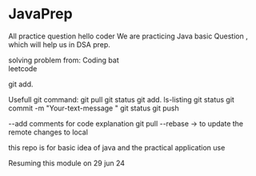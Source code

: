 # JavaPrep
All practice question 
hello coder
We are practicing Java basic Question , which will help us in DSA prep.

solving problem from:
Coding bat  
leetcode

git add.

Usefull git command:
git pull
git status 
git add.
ls-listing 
git status
git commit -m "Your-text-message "
git status
git push



--add comments for code explanation
git pull --rebase -> to update the remote changes to local

this repo is for basic idea of java and the practical application use

Resuming this module on 29 jun 24